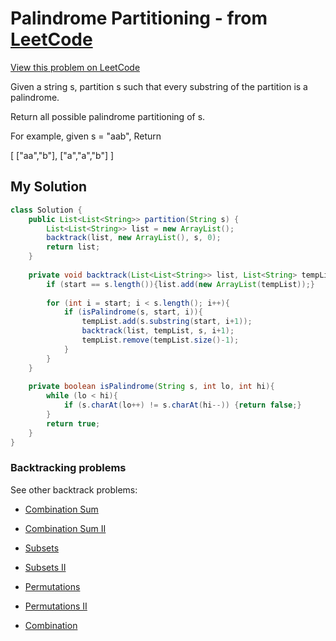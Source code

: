 # Palindrome Partitioning - from [LeetCode](https://leetcode.com)
[View this problem on LeetCode](https://leetcode.com/problems/palindrome-partitioning/description/)

Given a string s, partition s such that every substring of the partition is a palindrome.

Return all possible palindrome partitioning of s.

For example, given s = "aab",
Return

[
  ["aa","b"],
  ["a","a","b"]
]

## My Solution
```java
class Solution {
    public List<List<String>> partition(String s) {
        List<List<String>> list = new ArrayList();
        backtrack(list, new ArrayList(), s, 0);
        return list;
    }
    
    private void backtrack(List<List<String>> list, List<String> tempList, String s, int start){
        if (start == s.length()){list.add(new ArrayList(tempList));}
        
        for (int i = start; i < s.length(); i++){
            if (isPalindrome(s, start, i)){
                tempList.add(s.substring(start, i+1));
                backtrack(list, tempList, s, i+1);
                tempList.remove(tempList.size()-1);
            }
        }
    }
    
    private boolean isPalindrome(String s, int lo, int hi){
        while (lo < hi){
            if (s.charAt(lo++) != s.charAt(hi--)) {return false;}
        }
        return true;
    }
}
```

### Backtracking problems
See other backtrack problems:

* [Combination Sum](combination-sum.md)

* [Combination Sum II](combination-sum2.md)

* [Subsets](subsets.md)

* [Subsets II](subsets2.md)

* [Permutations](permutations.md)

* [Permutations II](permutations2.md)

* [Combination](combination.md)